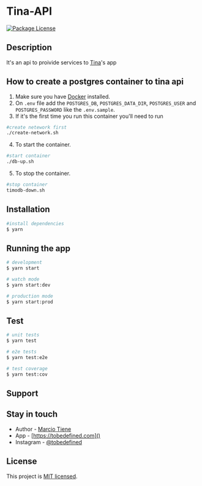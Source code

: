 # Tina-API

<a href="#" ><img src="https://img.shields.io/npm/l/@nestjs/core.svg" alt="Package License" /></a>

## Description

It's an api to proivide services to [Tina]()'s app

## How to create a postgres container to tina api

1. Make sure you have [Docker](https://www.docker.com/get-started) installed.
2. On `.env` file add the  `POSTGRES_DB`, `POSTGRES_DATA_DIR`, `POSTGRES_USER`  and `POSTGRES_PASSWORD` like the `.env.sample`.
3. If it's the first time you run this container you'll need to run

  ```bash
  #create netework first 
  ./create-network.sh 

  ```

4. To start the container.

  ```bash
  #start container
  ./db-up.sh
  ```

5. To stop the container.

  ```bash
  #stop container
  timodb-down.sh
  ```

## Installation

```bash
#install dependencies
$ yarn
```

## Running the app

```bash
# development
$ yarn start

# watch mode
$ yarn start:dev

# production mode
$ yarn start:prod
```

## Test

```bash
# unit tests
$ yarn test

# e2e tests
$ yarn test:e2e

# test coverage
$ yarn test:cov
```

## Support



## Stay in touch

- Author - [Marcio Tiene](https://github.com/Marcio-Tiene)
- App - [https://tobedefined.com]()
- Instagram - [@tobedefined]()

## License

This project is [MIT licensed](LICENSE).
